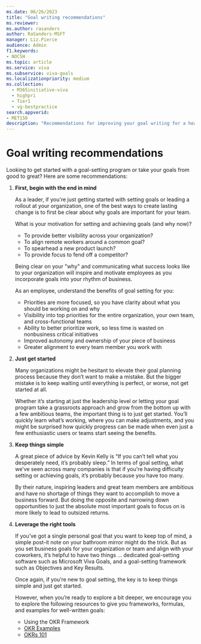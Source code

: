 ```yaml
---
ms.date: 06/26/2023
title: "Goal writing recommendations"
ms.reviewer: 
ms.author: rasanders
author: RaSanders-MSFT
manager: Liz.Pierce
audience: Admin
f1.keywords:
- NOCSH
ms.topic: article
ms.service: viva
ms.subservice: viva-goals
ms.localizationpriority: medium
ms.collection:
  - M365initiative-viva
  - highpri
  - Tier1
  - vg-bestpractice
search.appverid:
- MET150
description: "Recommendations for improving your goal writing for a healthy OKR program."
---
```


# Goal writing recommendations

Looking to get started with a goal-setting program or take your goals from good to great? Here are some recommendations: 

1. **First, begin with the end in mind** 
   
    As a leader, if you're just getting started with setting goals or leading a rollout at your organization, one of the best ways to create lasting change is to first be clear about why goals are important for your team. 

    What is your motivation for setting and achieving goals (and why now)?  

    - To provide better visibility across your organization? 
    - To align remote workers around a common goal? 
    - To spearhead a new product launch? 
    - To provide focus to fend off a competitor? 
    
    Being clear on your "why" and communicating what success looks like to your organization will inspire and motivate employees as you incorporate goals into your rhythm of business.  
    
    As an employee, understand the benefits of goal setting for you: 

    - Priorities are more focused, so you have clarity about what you should be working on and why 
    - Visibility into top priorities for the entire organization, your own team, and cross-functional teams 
    - Ability to better prioritize work, so less time is wasted on nonbusiness critical initiatives 
    - Improved autonomy and ownership of your piece of business 
    - Greater alignment to every team member you work with 
    
1. **Just get started**
    
    Many organizations might be hesitant to elevate their goal planning process because they don’t want to make a mistake. But the bigger mistake is to keep waiting until everything is perfect, or worse, not get started at all.  

    Whether it’s starting at just the leadership level or letting your goal program take a grassroots approach and grow from the bottom up with a few ambitious teams, the important thing is to just get started. You’ll quickly learn what’s working, where you can make adjustments, and you might be surprised how quickly progress can be made when even just a few enthusiastic users or teams start seeing the benefits. 

1. **Keep things simple**

    A great piece of advice by Kevin Kelly is “If you can’t tell what you desperately need, it’s probably sleep.” In terms of goal setting, what we’ve seen across many companies is that if you're having difficulty setting or achieving goals, it’s probably because you have too many.  

    By their nature, inspiring leaders and great team members are ambitious and have no shortage of things they want to accomplish to move a business forward. But doing the opposite and narrowing down opportunities to just the absolute most important goals to focus on is more likely to lead to outsized returns.  

1. **Leverage the right tools**

    If you’ve got a single personal goal that you want to keep top of mind, a simple post-it note on your bathroom mirror might do the trick. But as you set business goals for your organization or team and align with your coworkers, it’s helpful to have two things … dedicated goal-setting software such as Microsoft Viva Goals, and a goal-setting framework such as Objectives and Key Results. 

    Once again, if you’re new to goal setting, the key is to keep things simple and just get started. 
    
    However, when you’re ready to explore a bit deeper, we encourage you to explore the following resources to give you frameworks, formulas, and examples for well-written goals:

    - Using the OKR Framework 
    - [OKR Examples](okr-examples.md) 
    - [OKRs 101 ](https://go.microsoft.com/fwlink/?linkid=2229044)